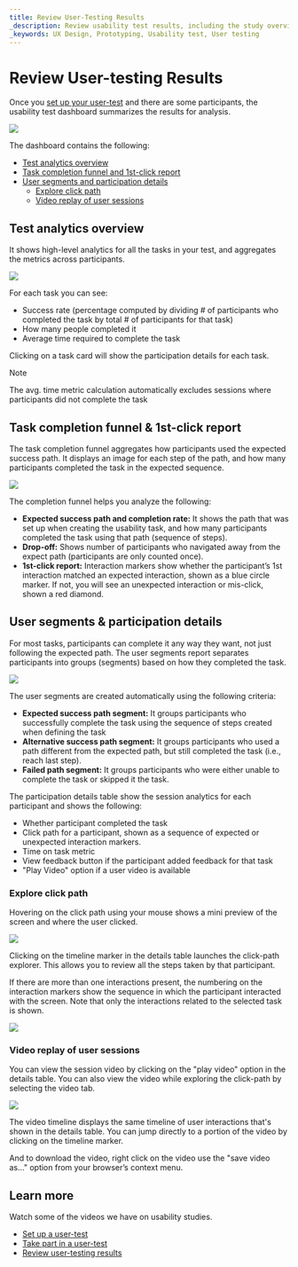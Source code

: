 ```yaml
---
title: Review User-Testing Results
_description: Review usability test results, including the study overview report, the task report, and the session recording viewer
_keywords: UX Design, Prototyping, Usability test, User testing
---
```



# Review User-testing Results

Once you [set up your user-test][topic-1] and there are some participants, the usability test dashboard summarizes the results for analysis.

<img class="responsive-img" src="../images/understanding_the_usability_test_report_1.png"/>

The dashboard contains the following:

*  [Test analytics overview][a-1]
*  [Task completion funnel and 1st-click report][a-2]
*  [User segments and participation details][a-3]
	*  [Explore click path][a-4]
	*  [Video replay of user sessions][a-5]

## Test analytics overview

It shows high-level analytics for all the tasks in your test, and aggregates the metrics across participants.

<img class="responsive-img" src="../images/understanding_the_usability_test_report_2.png"/>

For each task you can see:

* Success rate (percentage computed by dividing # of participants who completed the task by total # of participants for that task)
* How many people completed it
* Average time required to complete the task

Clicking on a task card will show the participation details for each task.

> [!Note]
> The avg. time metric calculation automatically excludes sessions where participants did not complete the task

##  Task completion funnel & 1st-click report

The task completion funnel aggregates how participants used the expected success path. It displays an image for each step of the path, and how many participants completed the task in the expected sequence. 

<img class="responsive-img" src="../images/understanding_the_usability_test_report_3.png"/>

The completion funnel helps you analyze the following: 

* **Expected success path and completion rate:** It shows the path that was set up when creating the usability task, and how many participants completed the task using that path (sequence of steps).
* **Drop-off:** Shows number of participants who navigated away from the expect path (participants are only counted once).
* **1st-click report:** Interaction markers show whether the participant’s 1st interaction matched an expected interaction, shown as a blue circle marker. If not, you will see an unexpected interaction or mis-click, shown a red diamond. 

## User segments & participation details

For most tasks, participants can complete it any way they want, not just following the expected path. The user segments report separates participants into groups (segments) based on how they completed the task.

<img class="responsive-img" src="../images/understanding_the_usability_test_report_4.png"/>

The user segments are created automatically using the following criteria:

* **Expected success path segment:** It groups participants who successfully complete the task using the sequence of steps created when defining the task
* **Alternative success path segment:** It groups participants who used a path different from the expected path, but still completed the task (i.e., reach last step).
* **Failed path segment:** It groups participants who were either unable to complete the task or skipped it the task.

The participation details table show the session analytics for each participant and shows the following:

* Whether participant completed the task
* Click path for a participant, shown as a sequence of expected or unexpected interaction markers.
* Time on task metric
* View feedback button if the participant added feedback for that task
* "Play Video" option if a user video is available


###  Explore click path

Hovering on the click path using your mouse shows a mini preview of the screen and where the user clicked.

<img class="responsive-img" src="../images/understanding_the_usability_test_report_5.png"/>

Clicking on the timeline marker in the details table launches the click-path explorer. This allows you to review all the steps taken by that participant. 

If there are more than one interactions present, the numbering on the interaction markers show the sequence in which the participant interacted with the screen. Note that only the interactions related to the selected task is shown.

<img class="responsive-img" src="../images/understanding_the_usability_test_report_6.png"/>

<br/>


### Video replay of user sessions

You can view the session video by clicking on the "play video" option in the details table. You can also view the video while exploring the click-path by selecting the video tab.

<img class="responsive-img" src="../images/understanding_the_usability_test_report_7.png"/>

The video timeline displays the same timeline of user interactions that's shown in the details table. You can jump directly to a portion of the video by clicking on the timeline marker. 

And to download the video, right click on the video use the "save video as..." option from your browser’s context menu.

## Learn more

Watch some of the videos we have on usability studies.

* [Set up a user-test](https://www.youtube.com/watch?v=_jCDjtxTLCo&list=PLZ4rRHIJepBs9bwRs1LZLV0ZVzlFKqwCw&index=2)
* [Take part in a user-test](https://www.youtube.com/watch?v=UK0vZTKCt8I&list=PLZ4rRHIJepBs9bwRs1LZLV0ZVzlFKqwCw&index=3)
* [Review user-testing results](https://www.youtube.com/watch?v=hdVHP01_c1I&list=PLZ4rRHIJepBs9bwRs1LZLV0ZVzlFKqwCw&index=4)



[a-1]: #test-analytics-overview
[a-2]: #task-completion-funnel--1st-click-report
[a-3]: #user-segments--participation-details
[a-4]: #explore-click-path
[a-5]: #video-replay-of-user-sessions

[topic-1]: set-up-a-user-test.md
